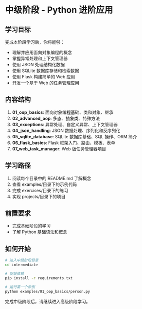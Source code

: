# 中级阶段 - Python 进阶应用

## 学习目标

完成本阶段学习后，你将能够：

- 理解并应用面向对象编程的概念
- 掌握异常处理和上下文管理器
- 使用 JSON 处理结构化数据
- 使用 SQLite 数据库存储和检索数据
- 使用 Flask 构建简单的 Web 应用
- 开发一个基于 Web 的任务管理应用

## 内容结构

1. **01_oop_basics**: 面向对象编程基础、类和对象、继承
2. **02_advanced_oop**: 多态、抽象类、特殊方法
3. **03_exceptions**: 异常处理、自定义异常、上下文管理器
4. **04_json_handling**: JSON 数据处理、序列化和反序列化
5. **05_sqlite_database**: SQLite 数据库基础、SQL 操作、ORM 简介
6. **06_flask_basics**: Flask 框架入门、路由、模板、表单
7. **07_web_task_manager**: Web 版任务管理器项目

## 学习路径

1. 阅读每个目录中的 README.md 了解概念
2. 查看 examples/目录下的示例代码
3. 完成 exercises/目录下的练习
4. 实现 projects/目录下的项目

## 前置要求

- 完成基础阶段的学习
- 了解 Python 基础语法和概念

## 如何开始

```bash
# 进入中级阶段目录
cd intermediate

# 安装依赖
pip install -r requirements.txt

# 运行第一个示例
python examples/01_oop_basics/person.py
```

完成中级阶段后，请继续进入高级阶段学习。
